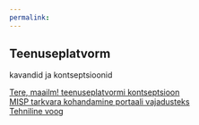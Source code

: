 ```yaml
---
permalink: 
---
```


## Teenuseplatvorm

kavandid ja kontseptsioonid

[Tere, maailm! teenuseplatvormi kontseptsioon](Hello)<br>
[MISP tarkvara kohandamine portaali vajadusteks](MISP)<br>
[Tehniline voog](TehnilineVoog)

